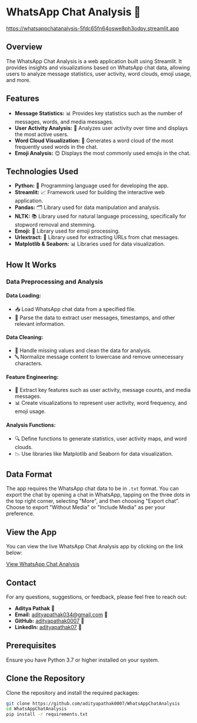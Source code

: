 # WhatsApp Chat Analysis 📱

https://whatsappchatanalysis-5fdc65fn64oswe8ph3odpy.streamlit.app

## Overview

The WhatsApp Chat Analysis is a web application built using Streamlit. It provides insights and visualizations based on WhatsApp chat data, allowing users to analyze message statistics, user activity, word clouds, emoji usage, and more.

## Features

- **Message Statistics:** 📊 Provides key statistics such as the number of messages, words, and media messages.
- **User Activity Analysis:** 👥 Analyzes user activity over time and displays the most active users.
- **Word Cloud Visualization:** 🌈 Generates a word cloud of the most frequently used words in the chat.
- **Emoji Analysis:** 😊 Displays the most commonly used emojis in the chat.

## Technologies Used

- **Python:** 🐍 Programming language used for developing the app.
- **Streamlit:** 📈 Framework used for building the interactive web application.
- **Pandas:** 🗂️ Library used for data manipulation and analysis.
- **NLTK:** 📚 Library used for natural language processing, specifically for stopword removal and stemming.
- **Emoji:** 🌟 Library used for emoji processing.
- **Urlextract:** 🔗 Library used for extracting URLs from chat messages.
- **Matplotlib & Seaborn:** 📊 Libraries used for data visualization.

## How It Works

### Data Preprocessing and Analysis

#### Data Loading:
- 📥 Load WhatsApp chat data from a specified file.
- 📜 Parse the data to extract user messages, timestamps, and other relevant information.

#### Data Cleaning:
- 🧹 Handle missing values and clean the data for analysis.
- 🔤 Normalize message content to lowercase and remove unnecessary characters.

#### Feature Engineering:
- 🔑 Extract key features such as user activity, message counts, and media messages.
- 📊 Create visualizations to represent user activity, word frequency, and emoji usage.

#### Analysis Functions:
- 🔍 Define functions to generate statistics, user activity maps, and word clouds.
- 📉 Use libraries like Matplotlib and Seaborn for data visualization.

## Data Format
The app requires the WhatsApp chat data to be in `.txt` format. You can export the chat by opening a chat in WhatsApp, tapping on the three dots in the top right corner, selecting "More", and then choosing "Export chat". Choose to export "Without Media" or "Include Media" as per your preference.

## View the App

You can view the live WhatsApp Chat Analysis app by clicking on the link below:

[View WhatsApp Chat Analysis](https://whatsappchatanalysis-5fdc65fn64oswe8ph3odpy.streamlit.app/)

## Contact

For any questions, suggestions, or feedback, please feel free to reach out:

- **Aditya Pathak** 👤
- **Email:** [adityapathak034@gmail.com](mailto:adityapathak034@gmail.com) 📧
- **GitHub:** [adityapathak0007](https://github.com/adityapathak0007) 🐙
- **LinkedIn:** [adityapathak07](https://www.linkedin.com/in/adityapathak07) 🔗

## Prerequisites

Ensure you have Python 3.7 or higher installed on your system.

## Clone the Repository

Clone the repository and install the required packages:

```bash
git clone https://github.com/adityapathak0007/WhatsAppChatAnalysis
cd WhatsAppChatAnalysis
pip install -r requirements.txt
